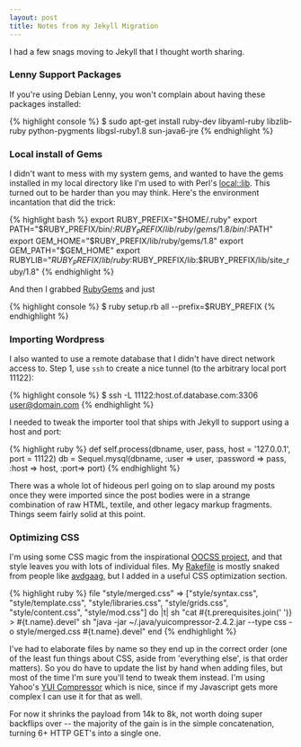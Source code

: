```yaml
---
layout: post
title: Notes from my Jekyll Migration
---
```


I had a few snags moving to Jekyll that I thought worth sharing.

### Lenny Support Packages

If you're using Debian Lenny, you won't complain about having these packages installed:

{% highlight console %}
$  sudo apt-get install ruby-dev  libyaml-ruby libzlib-ruby python-pygments libgsl-ruby1.8 sun-java6-jre
{% endhighlight %}

### Local install of Gems

I didn't want to mess with my system gems, and wanted to have the gems installed in my local directory like I'm used to with Perl's [local::lib](search.cpan.org/perldoc?local::lib). 
This turned out to be harder than you may think. Here's the environment incantation that did the trick:

{% highlight bash %}
export RUBY_PREFIX="$HOME/.ruby"
export PATH="$RUBY_PREFIX/bin/:$RUBY_PREFIX/lib/ruby/gems/1.8/bin/:$PATH"
export GEM_HOME="$RUBY_PREFIX/lib/ruby/gems/1.8"
export GEM_PATH="$GEM_HOME"
export RUBYLIB="$RUBY_PREFIX/lib/ruby:$RUBY_PREFIX/lib:$RUBY_PREFIX/lib/site_ruby/1.8"
{% endhighlight %}

And then I grabbed [RubyGems](http://rubyforge.org/frs/?group_id=126) and just

{% highlight console %}
$ ruby setup.rb all --prefix=$RUBY_PREFIX
{% endhighlight %}

### Importing Wordpress

I also wanted to use a remote database that I didn't have direct network access to. 
Step 1, use `ssh` to create a nice tunnel (to the arbitrary local port 11122):

{% highlight console %}
$ ssh -L 11122:host.of.database.com:3306 user@domain.com
{% endhighlight %}

I needed to tweak the importer tool that ships with Jekyll to support using a host and port:

{% highlight ruby %}
def self.process(dbname, user, pass, host = '127.0.0.1', port = 11122)
    db = Sequel.mysql(dbname, :user => user, :password => pass, :host => host, :port=> port)
{% endhighlight %}

There was a whole lot of hideous perl going on to slap around my posts once they were imported since the post bodies were in a strange combination of raw HTML, textile, and other legacy markup fragments. Things seem fairly solid at this point. 

### Optimizing CSS

I'm using some CSS magic from the inspirational [OOCSS project](http://oocss.org/), and that style leaves you with lots of individual files. My [Rakefile](http://github.com/jbarratt/serialized.net/blob/master/Rakefile) is mostly snaked from people like [avdgaag](http://github.com/avdgaag/arjanvandergaag.nl/blob/master/Rakefile), but I added in a useful CSS optimization section.

{% highlight ruby %}
file "style/merged.css" => ["style/syntax.css", "style/template.css", "style/libraries.css", "style/grids.css", "style/content.css", "style/mod.css"] do |t|
    sh "cat #{t.prerequisites.join(' ')} > #{t.name}.devel"
    sh "java -jar ~/.java/yuicompressor-2.4.2.jar --type css -o style/merged.css #{t.name}.devel"
end
{% endhighlight %}

I've had to elaborate files by name so they end up in the correct order (one of the least fun things about CSS, aside from 'everything else', is that order matters). So you do have to update the list by hand when adding files, but most of the time I'm sure you'll tend to tweak them instead. I'm using Yahoo's [YUI Compressor](http://developer.yahoo.com/yui/compressor/) which is nice, since if my Javascript gets more complex I can use it for that as well.

For now it shrinks the payload from 14k to 8k, not worth doing super backflips over -- the majority of the gain is in the simple concatenation, turning 6+ HTTP GET's into a single one.

